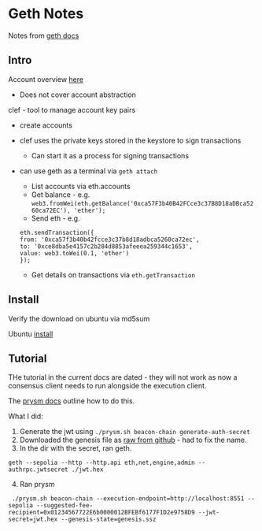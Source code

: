 # Geth Notes

Notes from [geth docs](https://geth.ethereum.org/docs)

## Intro

Account overview [here](https://ethereum.org/en/developers/docs/accounts/)

* Does not cover account abstraction

clef - tool to manage account key pairs

* create accounts
* clef uses the private keys stored in the keystore to sign transactions
    * Can start it as a process for signing transactions
* can use geth as a terminal via `geth attach`
    * List accounts via eth.accounts
    * Get balance - e.g. `web3.fromWei(eth.getBalance('0xca57F3b40B42FCce3c37B8D18aDBca5260ca72EC'), 'ether');`
    * Send eth - e.g.
    
    ```
    eth.sendTransaction({
    from: '0xca57f3b40b42fcce3c37b8d18adbca5260ca72ec',
    to: '0xce8dba5e4157c2b284d8853afeeea259344c1653',
    value: web3.toWei(0.1, 'ether')
    });
    ```
    
    * Get details on transactions via `eth.getTransaction`

## Install

Verify the download on ubuntu via md5sum

Ubuntu [install](https://geth.ethereum.org/docs/getting-started/installing-geth#ubuntu-via-ppas)

## Tutorial

THe tutorial in the current docs are dated - they will not work as now a consensus client needs to run alongside the execution client.

The [prysm docs](https://docs.prylabs.network/docs/install/install-with-script/#step-5-run-a-beacon-node-using-prysm) outline how to do this.

What I did:

1. Generate the jwt using `./prysm.sh beacon-chain generate-auth-secret`
2. Downloaded the genesis file as [raw from github](https://github.com/eth-clients/merge-testnets/blob/main/sepolia/genesis.ssz?raw=true) - had to fix the name.
3. In the dir with the secret, ran geth.
```
geth --sepolia --http --http.api eth,net,engine,admin --authrpc.jwtsecret ./jwt.hex
```
4. Ran prysm
```
 ./prysm.sh beacon-chain --execution-endpoint=http://localhost:8551 --sepolia --suggested-fee-recipient=0x01234567722E6b0000012BFEBf6177F1D2e9758D9 --jwt-secret=jwt.hex --genesis-state=genesis.ssz
 ```

 

